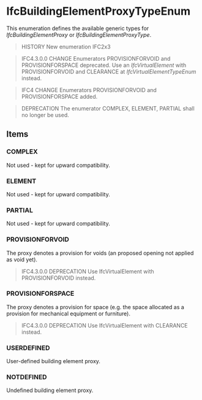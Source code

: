 # IfcBuildingElementProxyTypeEnum

This enumeration defines the available generic types for _IfcBuildingElementProxy_ or _IfcBuildingElementProxyType_.

> HISTORY  New enumeration IFC2x3

> IFC4.3.0.0 CHANGE  Enumerators PROVISIONFORVOID and PROVISIONFORSPACE deprecated. Use an _IfcVirtualElement_ with PROVISIONFORVOID and CLEARANCE at _IfcVirtualElementTypeEnum_ instead.

> IFC4 CHANGE  Enumerators PROVISIONFORVOID and PROVISIONFORSPACE added.

> DEPRECATION  The enumerator COMPLEX, ELEMENT, PARTIAL shall no longer be used.

## Items

### COMPLEX
Not used - kept for upward compatibility.

### ELEMENT
Not used - kept for upward compatibility.

### PARTIAL
Not used - kept for upward compatibility.

### PROVISIONFORVOID
The proxy denotes a provision for voids (an proposed opening not applied as void yet).

> IFC4.3.0.0 DEPRECATION Use IfcVirtualElement with PROVISIONFORVOID instead.

### PROVISIONFORSPACE
The proxy denotes a provision for space (e.g. the space allocated as a provision for mechanical equipment or furniture). 

> IFC4.3.0.0 DEPRECATION Use IfcVirtualElement with CLEARANCE instead.

### USERDEFINED
User-defined building element proxy.

### NOTDEFINED
Undefined building element proxy.
